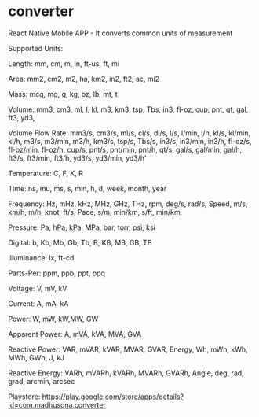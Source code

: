 # converter
React Native Mobile APP - It converts common units of measurement

Supported Units:

Length: mm, cm, m, in, ft-us, ft, mi

Area: mm2, cm2, m2, ha, km2, in2, ft2, ac, mi2

Mass: mcg, mg, g, kg, oz, lb, mt, t

Volume: mm3, cm3, ml, l, kl, m3, km3, tsp, Tbs, in3, fl-oz, cup, pnt, qt, gal, ft3, yd3,

Volume Flow Rate: mm3/s, cm3/s, ml/s, cl/s, dl/s, l/s, l/min, l/h, kl/s, kl/min, kl/h, m3/s, m3/min, m3/h, km3/s, tsp/s, Tbs/s, in3/s, in3/min, in3/h, fl-oz/s, fl-oz/min, fl-oz/h, cup/s, pnt/s, pnt/min, pnt/h, qt/s, gal/s, gal/min, gal/h, ft3/s, ft3/min, ft3/h, yd3/s, yd3/min, yd3/h'

Temperature: C, F, K, R

Time: ns, mu, ms, s, min, h, d, week, month, year

Frequency: Hz, mHz, kHz, MHz, GHz, THz, rpm, deg/s, rad/s, Speed, m/s, km/h, m/h, knot, ft/s, Pace, s/m, min/km, s/ft, min/km

Pressure: Pa, hPa, kPa, MPa, bar, torr, psi, ksi

Digital: b, Kb, Mb, Gb, Tb, B, KB, MB, GB, TB

Illuminance: lx, ft-cd

Parts-Per: ppm, ppb, ppt, ppq

Voltage: V, mV, kV

Current: A, mA, kA

Power: W, mW, kW,MW, GW

Apparent Power: A, mVA, kVA, MVA, GVA

Reactive Power: VAR, mVAR, kVAR, MVAR, GVAR, Energy, Wh, mWh, kWh, MWh, GWh, J, kJ

Reactive Energy: VARh, mVARh, kVARh, MVARh, GVARh, Angle, deg, rad, grad, arcmin, arcsec

Playstore:
https://play.google.com/store/apps/details?id=com.madhusona.converter
